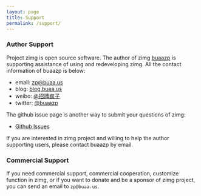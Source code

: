 ```yaml
---
layout: page
title: Support
permalink: /support/
---
```


### Author Support

Project zimg is open source software. The author of zimg [buaazp](http://blog.buaa.us) is supporting assistance of using and redeveloping zimg. All the contact information of buaazp is below:

- email: zp@buaa.us
- blog: [blog.buaa.us](http://blog.buaa.us)
- weibo: [@招牌疯子](http://weibo.com/buaazp)
- twitter: [@buaazp](http://twitter.com/buaazp)

The github issue page is another way to submit your questions of zimg:

- [Github Issues](https://github.com/buaazp/zimg/issues)

If you are interested in zimg project and willing to help the author supporting users, please contact buaazp by email.

### Commercial Support

If you need commercial support, commercial cooperation, customize function in zimg, or if you want to donate and be a sponsor of zimg project, you can send an email to `zp@buaa.us`.

